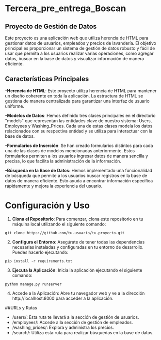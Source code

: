 # Tercera_pre_entrega_Boscan

## **Proyecto de Gestión de Datos**
Este proyecto es una aplicación web que utiliza herencia de HTML para gestionar datos de usuarios, empleados y precios de lavandería. El objetivo principal es proporcionar un sistema de gestión de datos robusto y fácil de usar que permita a los usuarios realizar varias operaciones, como agregar datos, buscar en la base de datos y visualizar información de manera eficiente.

## **Características Principales**
**-Herencia de HTML**: Este proyecto utiliza herencia de HTML para mantener un 
diseño coherente en toda la aplicación. La estructura de HTML se gestiona de manera centralizada para garantizar una interfaz de usuario uniforme.

**-Modelos de Datos**: Hemos definido tres clases principales en el directorio "models" que representan las entidades clave de nuestro sistema: Users, Employees y Washing_Prices. Cada una de estas clases modela los datos relacionados con su respectiva entidad y se utiliza para interactuar con la base de datos.

**-Formularios de Inserción**: Se han creado formularios distintos para cada una de las clases de modelos mencionadas anteriormente. Estos formularios permiten a los usuarios ingresar datos de manera sencilla y precisa, lo que facilita la administración de la información.

**-Búsqueda en la Base de Datos**: Hemos implementado una funcionalidad de búsqueda que permite a los usuarios buscar registros en la base de datos de manera eficiente. Esto ayuda a encontrar información específica rápidamente y mejora la experiencia del usuario.

# Configuración y Uso



1.   **Clona el Repositorio**: Para comenzar, clona este repositorio en tu máquina local utilizando el siguiente comando:


```
git clone https://github.com/tu-usuario/tu-proyecto.git

```


2.   **Configura el Entorno**: Asegúrate de tener todas las dependencias necesarias instaladas y configuradas en tu entorno de desarrollo. Puedes hacerlo ejecutando:



```
pip install -r requirements.txt

```



3.   **Ejecuta la Aplicación**: Inicia la aplicación ejecutando el siguiente comando:


```
python manage.py runserver

```



4.   Accede a la Aplicación: Abre tu navegador web y ve a la dirección http://localhost:8000 para acceder a la aplicación.


##URLs y Rutas


*   /users/: Esta ruta te llevará a la sección de gestión de usuarios.
*   /employees/: Accede a la sección de gestión de empleados.
*   /washing_prices/: Explora y administra los precios.
*   /search/: Utiliza esta ruta para realizar búsquedas en la base de datos.